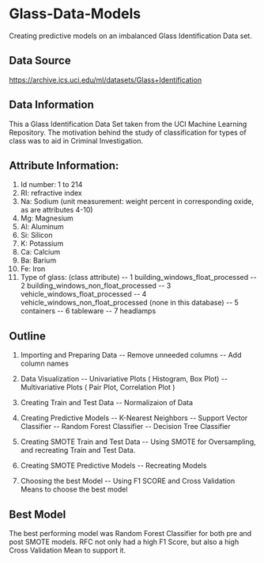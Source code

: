 # Glass-Data-Models
Creating predictive models on an imbalanced Glass Identification Data set. 

## Data Source
https://archive.ics.uci.edu/ml/datasets/Glass+Identification

## Data Information
This a Glass Identification Data Set taken from the UCI Machine Learning Repository. The motivation behind the study of classification for types of class was to aid in Criminal Investigation. 

## Attribute Information:

1. Id number: 1 to 214
2. RI: refractive index
3. Na: Sodium (unit measurement: weight percent in corresponding oxide, as are attributes 4-10)
4. Mg: Magnesium
5. Al: Aluminum
6. Si: Silicon
7. K: Potassium
8. Ca: Calcium
9. Ba: Barium
10. Fe: Iron
11. Type of glass: (class attribute)
-- 1 building_windows_float_processed
-- 2 building_windows_non_float_processed
-- 3 vehicle_windows_float_processed
-- 4 vehicle_windows_non_float_processed (none in this database)
-- 5 containers
-- 6 tableware
-- 7 headlamps

## Outline

1) Importing and Preparing Data
-- Remove unneeded columns
-- Add column names

2) Data Visualization
-- Univariative Plots ( Histogram, Box Plot)
-- Multivariative Plots ( Pair Plot, Correlation Plot ) 
3) Creating Train and Test Data
-- Normalizaion of Data
4) Creating Predictive Models
-- K-Nearest Neighbors
-- Support Vector Classifier
-- Random Forest Classifier
-- Decision Tree Classifier
5) Creating SMOTE Train and Test Data
-- Using SMOTE for Oversampling, and recreating Train and Test Data.
6) Creating SMOTE Predictive Models
-- Recreating Models
7) Choosing the best Model
-- Using F1 SCORE and Cross Validation Means to choose the best model

## Best Model
The best performing model was Random Forest Classifier for both pre and post SMOTE models. RFC not only had a high F1 Score, but also a high Cross Validation Mean to support it.
